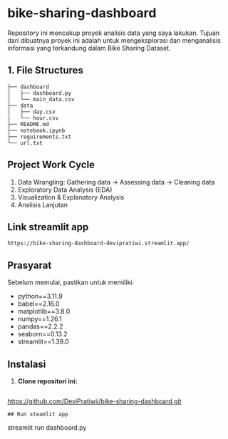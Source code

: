 # bike-sharing-dashboard

Repository ini mencakup proyek analisis data yang saya lakukan. Tujuan dari dibuatnya proyek ini adalah untuk mengeksplorasi dan menganalisis informasi yang terkandung dalam Bike Sharing Dataset. 

## 1. File Structures
```
├── dashboard
│   ├── dashboard.py
│   └── main_data.csv
├── data
│   ├── day.csv
|   └── hour.csv
├── README.md
├── notebook.ipynb
├── requirements.txt
└── url.txt
```
## Project Work Cycle
1. Data Wrangling: Gathering data -> Assessing data -> Cleaning data
2. Exploratory Data Analysis (EDA)
3. Visualization & Explanatory Analysis
4. Analisis Lanjutan
## Link streamlit app
```
https://bike-sharing-dashboard-devipratiwi.streamlit.app/
```
## Prasyarat
Sebelum memulai, pastikan untuk memiliki:
- python==3.11.9
- babel==2.16.0
- matplotlib==3.8.0
- numpy==1.26.1
- pandas==2.2.2
- seaborn==0.13.2
- streamlit==1.39.0
## Instalasi
1. **Clone repositori ini:**
   ```
https://github.com/DeviPratiwii/bike-sharing-dashboard.git
   ```
## Run steamlit app
```
streamlit run dashboard.py
```
